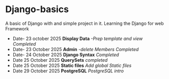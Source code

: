 # Django-basics
A basic of Django with and simple project in it.
Learning the Django for web Framework
- Date- 23 october 2025 **Display Data** *-Prep template and view* *Completed*
- Date- 23 October 2025 **Admin** *-delete Members* *Completed*
- Date- 24 October 2025 **Django Syntax** *Completed*
- Date 25 October 2025 **QuerySets** *completed*
- Date 25 October 2025 **Static files** *Add global Static files*
- Date 29 October 2025 **PostgreSQL**   *PostgreSQL intro*